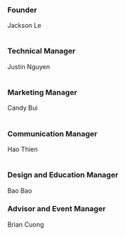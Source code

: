 ### Founder
Jackson Le
#

### Technical Manager 
Justin Nguyen
#

### Marketing Manager
Candy Bui
#

### Communication Manager 
Hao Thien
#

### Design and Education Manager
Bao Bao

### Advisor and Event Manager 
Brian Cuong 
#





